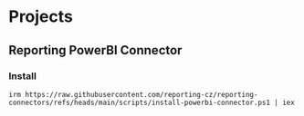 # Projects
## Reporting PowerBI Connector
### Install
```shell
irm https://raw.githubusercontent.com/reporting-cz/reporting-connectors/refs/heads/main/scripts/install-powerbi-connector.ps1 | iex
```